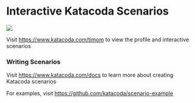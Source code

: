 # Interactive Katacoda Scenarios

[![](http://shields.katacoda.com/katacoda/timom/count.svg)](https://www.katacoda.com/timom "Get your profile on Katacoda.com")

Visit https://www.katacoda.com/timom to view the profile and interactive scenarios

### Writing Scenarios
Visit https://www.katacoda.com/docs to learn more about creating Katacoda scenarios

For examples, visit https://github.com/katacoda/scenario-example
